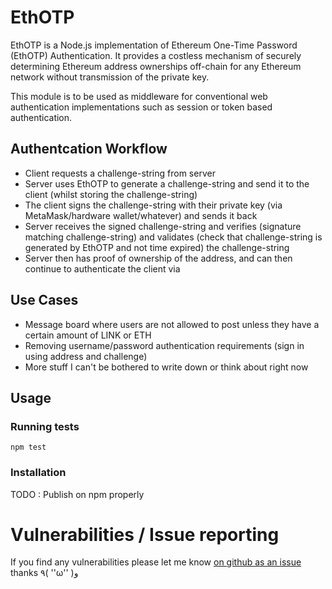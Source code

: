 # EthOTP
EthOTP is a Node.js implementation of Ethereum One-Time Password (EthOTP) Authentication.
It provides a costless mechanism of securely determining Ethereum address ownerships off-chain for any Ethereum network without transmission of the private key.

This module is to be used as middleware for conventional web authentication implementations such as session or token based authentication.

## Authentcation Workflow
 * Client requests a challenge-string from server
 * Server uses EthOTP to generate a challenge-string and send it to the client (whilst storing the challenge-string)
 * The client signs the challenge-string with their private key (via MetaMask/hardware wallet/whatever) and sends it back
 * Server receives the signed challenge-string and verifies (signature matching challenge-string) and
  validates (check that challenge-string is generated by EthOTP and not time expired) the challenge-string
 * Server then has proof of ownership of the address, and can then continue to authenticate the client via

## Use Cases
* Message board where users are not allowed to post unless they have a certain amount of LINK or ETH
* Removing username/password authentication requirements (sign in using address and challenge)
* More stuff I can't be bothered to write down or think about right now

## Usage

### Running tests
```npm test```
### Installation
TODO : Publish on npm properly

# Vulnerabilities / Issue reporting
If you find any vulnerabilities please let me know [on github as an issue](https://github.com/insightsan/EthOTP/) thanks ٩( ''ω'' )و
